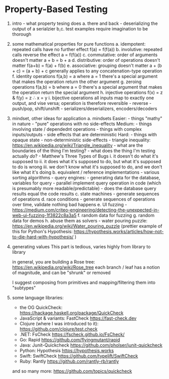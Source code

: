 # Property-Based Testing

1. intro - what property tesing does
    a. there and back - deserializing the output of a serialzier
    b,c. test examples require imagination to be thorough

2. some mathematical properties for pure functions
    a. idempotent: repeated calls have no further effect    f(a) = f(f(a))
    b. involutive: repeated calls reverse the effect        a = f(f(a))
    c. commutative: order of arguments doesn't matter       a + b = b + a
    d. distributive: order of operations doesn't matter     f(a+b) = f(a) + f(b)
    e. associative: grouping doesn't matter                 a + (b + c) = (a + b) + c
        generally applies to any concatenation-type operation
    f. identity operations                                  f(a,b) = a where a = 1
        there's a special argument that makes the operation return the other argument
    g. zeroing operations                                   f(a,b) = b where a = 0
        there's a special argument that makes the operation return the special argument
    h. injective operations                                 f(x) = z & f(y) = z ∴ x = y
    i. bijective operations
        all inputs map to exactly one output, and vise versa; operation is therefore reversible
        - reverse
        - push/pop, shift/unshift
        - serializers/deserializers, encoders/decoders

3. mindset, other ideas for application
    a. mindsets
        Easier:
            - things "mathy" in nature
            - "pure" operations with no side-effects
        Medium:
            - things involving state / dependednt operations
            - things with complex inputs/outputs
            - side effects that are deterministic
        Hard:
            - things with opaque state
            - non-deterministic side-effects
        - triangle inequality: https://en.wikipedia.org/wiki/Triangle_inequality
        - what are the boundaries of the thing I'm testing?
        - what does the thing I'm testing actually _do_?
        - Matthew's Three Types of Bugs
            i.   it doesn't do what it's supposed to
            ii.  it does what it's supposed to do, but what it's supposed to do is wrong
            iii. we don't know what it's supposed to do, and we don't like what it's doing
    b. equivalent / reference implementations
        - various sorting algorithms
        - query engines:
            - generating data for the database, variables for query
            - parallel implement query operation in code (which is presumably more readable/predictable)
            - does the database query results equal the code results
    c. state machines
        - generate sequences of operations
    d. race conditions
        - generate sequences of operations over time, validate nothing bad happens
    e. UI fuzzing
        - https://medium.com/criteo-engineering/detecting-the-unexpected-in-web-ui-fuzzing-1f3822c8a3a5
    f. random data for fuzzing
    g. random data for demos
    h. abuse them as solvers
        - water pouring puzzle: https://en.wikipedia.org/wiki/Water_pouring_puzzle
         (prettier example of this for Python's Hypothesis: https://hypothesis.works/articles/how-not-to-die-hard-with-hypothesis/ )

4. generating values
    This part is tedious, varies highly from library to library

    in general, you are building a Rose tree: https://en.wikipedia.org/wiki/Rose_tree
        each branch / leaf has a notion of magnitude, and can be "shrunk" or removed

    I suggest composing from primitives and mapping/filtering them into "subtypes"

5. some language libraries:
    - the OG QuickCheck: https://hackage.haskell.org/package/QuickCheck
    - JavaScript & variants: FastCheck https://fast-check.dev
    - Clojure (where I was introduced to it): https://github.com/clojure/test.check
    - .NET: FsCheck https://fscheck.github.io/FsCheck/
    - Go: Rapid https://github.com/flyingmutant/rapid
    - Java: Junit-Quickcheck https://github.com/pholser/junit-quickcheck
    - Python: Hypothesis https://hypothesis.works
    - Swift: SwiftCheck https://github.com/typelift/SwiftCheck
    - Ruby: Rantly https://github.com/rantly-rb/rantly

    and so many more: https://github.com/topics/quickcheck
